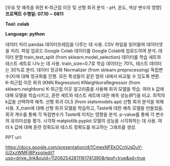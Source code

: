 [우유 맛 예측을 위한 K-최근접 이웃 및 선형 회귀 분석 - pH, 온도, 색상 변수의 영향]
**프로젝트 수행일: 07.10 ~ 0811**

**Tool: colab**

**Language: python**

데이터 처리 pandas
데이터프레임을 다루는 데 사용. CSV 파일을 읽어들여 데이터셋을 처리.
파일 업로드 Google Colab
데이터를 Google Colab에 업로드하여 분석.
데이터 분할 train_test_split (from sklearn.model_selection)
데이터를 학습 세트와 테스트 세트로 나누는 데 사용. train_size=0.7로 학습 데이터는 70%, 테스트 데이터는 30%로 분리.
데이터 정규화 Normalizer (from sklearn.preprocessing)
독립변수(X)에 대해 정규화를 진행. 모든 특성들이 같은 범위 내에서 비교될 수 있도록 변환.
K-최근접 이웃 회귀 (KNN Regression) KNeighborsRegressor (from sklearn.neighbors)
K-최근접 이웃 알고리즘을 사용해 회귀 모델을 학습. 여러 k 값에 대해 모델을 학습시키고, 훈련 세트와 테스트 세트에 대한 예측 성능(R²)을 비교. 최적의 k값을 선택하여 예측.
선형 회귀 OLS (from statsmodels.api)
선형 회귀 분석을 위해 사용. X_train에 대해 선형 회귀 모델을 학습하고, Taste에 대한 예측 모델을 만들었음. 회귀 계수를 통해 각 독립변수가 Taste에 미치는 영향을 분석. p-value를 통해 각 변수의 유의미성을 평가.
시각화 matplotlib.pyplot
모델의 성능을 시각화하는 데 사용. 여러 k 값에 대해 훈련 정확도와 테스트 정확도를 비교하는 그래프를 생성.

PPT url:

https://docs.google.com/presentation/d/1CmexNFEkOCnVJsDuY-iU2xzWMFiBPxsg/edit?usp=drive_link&ouid=112062542611161741390&rtpof=true&sd=true
